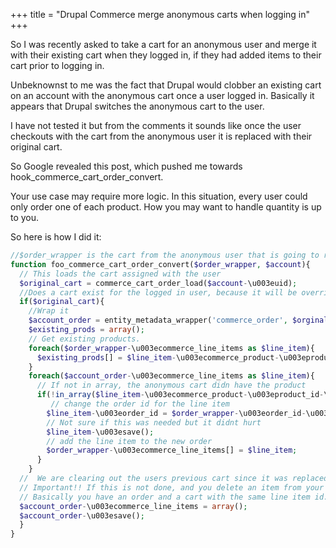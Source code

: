 +++
title = "Drupal Commerce merge anonymous carts when logging in"
+++

So I was recently asked to take a cart for an anonymous user and merge it with their existing cart when they logged in, if they had added items to their cart prior to logging in.

Unbeknownst to me was the fact that Drupal would clobber an existing cart on an account with the anonymous cart once a user logged in.  Basically it appears that Drupal switches the anonymous cart to the user.

I have not tested it but from the comments it sounds like once the user checkouts with the cart from the anonymous user it is replaced with their original cart.

So Google revealed this post, which pushed me towards hook_commerce_cart_order_convert.

Your use case may require more logic.  In this situation, every user could only order one of each product.  How you may want to handle quantity is up to you.

So here is how I did it:
```php
//$order_wrapper is the cart from the anonymous user that is going to replace the users cart, $account is the user log in.
function foo_commerce_cart_order_convert($order_wrapper, $account){
  // This loads the cart assigned with the user
  $original_cart = commerce_cart_order_load($account-\u003euid);
  //Does a cart exist for the logged in user, because it will be overridden with the new one
  if($original_cart){
    //Wrap it
    $account_order = entity_metadata_wrapper('commerce_order', $orginal_cart);
    $existing_prods = array();
    // Get existing products.
    foreach($order_wrapper-\u003ecommerce_line_items as $line_item){
      $existing_prods[] = $line_item-\u003ecommerce_product-\u003eproduct_id-\u003evalue();
    }
    foreach($account_order-\u003ecommerce_line_items as $line_item){
      // If not in array, the anonymous cart didn have the product
      if(!in_array($line_item-\u003ecommerce_product-\u003eproduct_id-\u003evalue(), $existing_prods)){
         // change the order id for the line item
        $line_item-\u003eorder_id = $order_wrapper-\u003eorder_id-\u003evalue();
        // Not sure if this was needed but it didnt hurt
        $line_item-\u003esave();
        // add the line item to the new order
        $order_wrapper-\u003ecommerce_line_items[] = $line_item;
      }   
    }
  //  We are clearing out the users previous cart since it was replaced with the anonymous cart
  // Important!! If this is not done, and you delete an item from your cart after checkout the item diappears from your previous checkout.
  // Basically you have an order and a cart with the same line item id. 
  $account_order-\u003ecommerce_line_items = array();
  $account_order-\u003esave();   
  }
}
```
